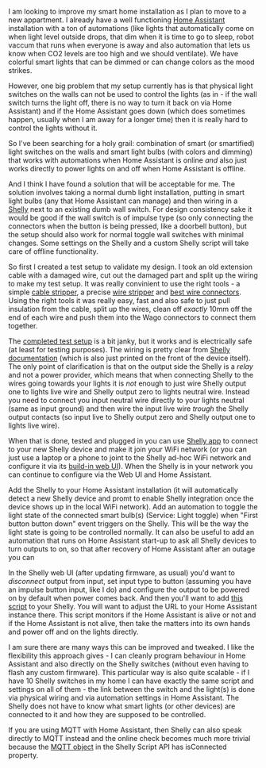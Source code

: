 <!--
.. title: Smart Shelly with Home Assistant
.. slug: smart-shelly-with-ha
.. date: 2023-04-13 11:30:50 UTC
.. tags: hardware,Debian-planet,Ubuntu.lv-planet,debian
.. category: 
.. link: 
.. description: 
.. type: text
-->

I am looking to improve my smart home installation as I plan to move to a new appartment. I already 
have a well functioning [Home Assistant](https://www.home-assistant.io/) installation with a ton of
automations (like lights that automatically come on when light level outside drops, that dim when 
it is time to go to sleep, robot vaccum that runs when everyone is away and also automation that lets
us know when CO2 levels are too high and we should ventilate). We have colorful smart lights that can
be dimmed or can change colors as the mood strikes.

However, one big problem that my setup
currently has is that physical light switches on the walls can not be used to control the lights (as 
in - if the wall switch turns the light off, there is no way to turn it back on via Home Assistant)
and if the Home Assistant goes down (which does sometimes happen, usually when I am away for a longer 
time) then it is really hard to control the lights without it.

So I've been searching for a holy grail: combination of smart (or smartified) light switches on the walls
and smart light bulbs (with colors and dimming) that works with automations when Home Assistant is online
*and* also just works directly to power lights on and off when Home Assistant is offline.

And I think I have found a solution that will be acceptable for me. The solution involves taking a normal
dumb light installation, putting in smart light bulbs (any that Home Assistant can manage) and then wiring
in a [Shelly](https://www.shelly.cloud/en-de/products/product-overview/shelly-plus-1) next to an existing
dumb wall switch. For design consistency sake it would be good if the wall switch is of impulse type (so only
connecting the connectors when the button is being pressed, like a doorbell button), but the setup should also
work for normal toggle wall switches with minimal changes. Some settings on the Shelly and a custom Shelly 
script will take care of offline functionality.

So first I created a test setup to validate my design. I took an old extension cable with a damaged wire, cut 
out the damaged part and split up the wiring to make my test setup. It was really convinient to use the right
tools - a simple [cable stripper](https://www.amazon.de/-/en/dp/B0017MRD7I), a 
precise [wire stripper](https://www.amazon.de/-/en/dp/B002BDNL4Q) and 
[best wire connectors](https://www.amazon.de/-/en/dp/B00JB3U9CG). Using the right tools it was really easy, fast
and also safe to just pull insulation from the cable, split up the wires, clean off *exactly* 10mm off the end 
of each wire and push them into the Wago connectors to connect them together.

The [completed test setup](shelly_test.jpg) is a bit janky, but it works and is electrically safe (at least 
for testing purposes). The wiring is pretty clear from [Shelly documentation](https://kb.shelly.cloud/knowledge-base/shelly-plus-1) (which is also just printed on the 
front of the device itself). The only point of clarification is that on the output side the Shelly is a *relay*
and not a power provider, which means that when connecting Shelly to the wires going towards your lights it is 
*not* enough to just wire Shelly output one to lights live wire and Shelly output zero to lights neutral wire.
Instead you need to connect you input neutral wire directly to your lights neutral (same as input ground) and
then wire the input live wire *trough* the Shelly output contacts (so input live to Shelly output zero and Shelly
output one to lights live wire).

When that is done, tested and plugged in you can use [Shelly app](https://www.shelly.cloud/en-de/shelly-smart-control)
to connect to your new Shelly device and make it join your WiFi network (or you can just use a laptop or a phone 
to joint to the Shelly ad-hoc WiFi network and configure it via its [build-in web UI](https://kb.shelly.cloud/knowledge-base/shelly-plus-1-web-interface-guide)). When the Shelly is in your network you can continue to configure via
the Web UI and Home Assistant.

Add the Shelly to your Home Assistant installation (it will automatically detect a new Shelly device and promt to
enable Shelly integration once the device shows up in the local WiFi network). Add an automation to toggle the light
state of the connected smart bulb(s) (Service: Light toggle) when "First button button down" event triggers on 
the Shelly. This will be the way the light state is going to be controlled normally. It can also be useful to add an 
automation that runs on Home Assistant start-up to ask all Shelly devices to turn outputs to on, so that after 
recovery of Home Assistant after an outage you can 

In the Shelly web UI (after updating firmware, as usual) you'd want to *disconnect* output from input, set input 
type to button (assuming you have an impulse button input, like I do) and configure the output to be powered on
by default when power comes back. And then you'll want to add [this script](https://gist.github.com/aigarius/4d89a025fa72e0e890efe6736b7670ca) to your Shelly. You will want to adjust the URL to your Home Assistant instance there. This
script monitors if the Home Assistant is alive or not and if the Home Assistant is not alive, then take the matters
into its own hands and power off and on the lights directly.

I am sure there are many ways this can be improved and tweaked. I like the flexibility this approach gives - I can
cleanly program behaviour in Home Assistant and also directly on the Shelly switches (without even having to flash
any custom firmware). This particular way is also quite scalable - if I have 10 Shelly switches in my home I can have
exactly the same script and settings on all of them - the link between the switch and the light(s) is done via 
physical wiring and via automation settings in Home Assistant. The Shelly does not have to know what smart lights (or
other devices) are connected to it and how they are supposed to be controlled.

If you are using MQTT with Home Assistant, then Shelly can also speak directly to MQTT instead and the online check
becomes much more trivial because the [MQTT object](https://shelly-api-docs.shelly.cloud/gen2/Scripts/ShellyScriptLanguageFeatures#mqtt-support)
in the Shelly Script API has isConnected property.
